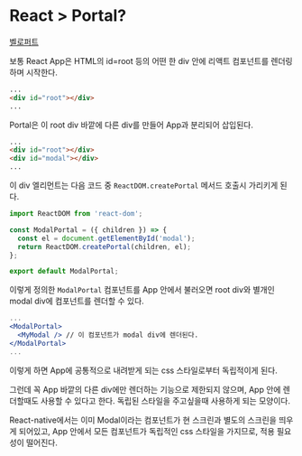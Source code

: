 # React > Portal?
[벨로퍼트](https://velog.io/@velopert/react-portals)

보통 React App은 HTML의 id=root 등의 어떤 한 div 안에 리액트 컴포넌트를 렌더링하며 시작한다.
```html
...
<div id="root"></div>
...
```
Portal은 이 root div 바깥에 다른 div를 만들어 App과 분리되어 삽입된다.
```html
...
<div id="root"></div>
<div id="modal"></div>
...
```
이 div 엘리먼트는 다음 코드 중 `ReactDOM.createPortal` 메서드 호출시 가리키게 된다.
```jsx
import ReactDOM from 'react-dom';

const ModalPortal = ({ children }) => {
  const el = document.getElementById('modal');
  return ReactDOM.createPortal(children, el);
};

export default ModalPortal;
```
이렇게 정의한 `ModalPortal` 컴포넌트를 App 안에서 불러오면 root div와 별개인 modal div에 컴포넌트를 렌더할 수 있다.

```jsx
...
<ModalPortal>
  <MyModal /> // 이 컴포넌트가 modal div에 렌더된다.
</ModalPortal>
...
```

이렇게 하면 App에 공통적으로 내려받게 되는 css 스타일로부터 독립적이게 된다.

그런데 꼭 App 바깥의 다른 div에만 렌더하는 기능으로 제한되지 않으며, App 안에 렌더할때도 사용할 수 있다고 한다. 독립된 스타일을 주고싶을때 사용하게 되는 모양이다.

React-native에서는 이미 Modal이라는 컴포넌트가 현 스크린과 별도의 스크린을 띄우게 되어있고, App 안에서 모든 컴포넌트가 독립적인 css 스타일을 가지므로, 적용 필요성이 떨어진다.
<!--stackedit_data:
eyJoaXN0b3J5IjpbLTY0NDU4MTc5MF19
-->